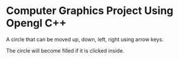 # Computer Graphics Project Using Opengl C++
A circle that can be moved up, down, left, right using arrow keys.

The circle will become filled if it is clicked inside.
